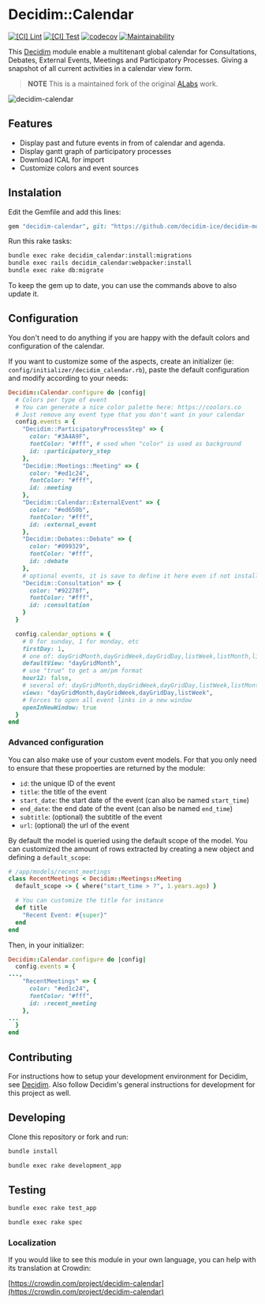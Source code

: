 # Decidim::Calendar

[![[CI] Lint](https://github.com/decidim-ice/decidim-module-calendar/actions/workflows/lint.yml/badge.svg)](https://github.com/decidim-ice/decidim-module-calendar/actions/workflows/lint.yml)
[![[CI] Test](https://github.com/decidim-ice/decidim-module-calendar/actions/workflows/tests.yml/badge.svg)](https://github.com/decidim-ice/decidim-module-calendar/actions/workflows/tests.yml)
[![codecov](https://codecov.io/gh/decidim-ice/decidim-module-calendar/graph/badge.svg?token=PGbY5VEeQE)](https://codecov.io/gh/decidim-ice/decidim-module-calendar)
[![Maintainability](https://api.codeclimate.com/v1/badges/022d79a85574a5f3dc72/maintainability)](https://codeclimate.com/github/decidim-ice/decidim-module-calendar/maintainability)

This [Decidim](https://github.com/decidim/decidim) module enable a multitenant
global calendar for Consultations, Debates, External Events, Meetings and
Participatory Processes. Giving a snapshot of all current activities in a
calendar view form.

> **NOTE** This is a maintained fork of the original [ALabs](https://github.com/alabs/decidim-module-calendar) work.

![decidim-calendar](docs/decidim-calendar.png)

## Features

- Display past and future events in from of calendar and agenda.
- Display gantt graph of participatory processes
- Download ICAL for import
- Customize colors and event sources

## Instalation

Edit the Gemfile and add this lines:

```ruby
gem "decidim-calendar", git: "https://github.com/decidim-ice/decidim-module-calendar"
```

Run this rake tasks:

```bash
bundle exec rake decidim_calendar:install:migrations
bundle exec rails decidim_calendar:webpacker:install
bundle exec rake db:migrate
```

To keep the gem up to date, you can use the commands above to also update it.

## Configuration

You don't need to do anything if you are happy with the default colors and configuration of the calendar.

If you want to customize some of the aspects, create an initializer (ie: `config/initializer/decidim_calendar.rb`), paste the default configuration and modify according to your needs:


```ruby
Decidim::Calendar.configure do |config|
  # Colors per type of event
  # You can generate a nice color palette here: https://coolors.co
  # Just remove any event type that you don't want in your calendar
  config.events = {
    "Decidim::ParticipatoryProcessStep" => {
      color: "#3A4A9F",
      fontColor: "#fff", # used when "color" is used as background
      id: :participatory_step
    },
    "Decidim::Meetings::Meeting" => {
      color: "#ed1c24",
      fontColor: "#fff",
      id: :meeting
    },
    "Decidim::Calendar::ExternalEvent" => {
      color: "#ed650b",
      fontColor: "#fff",
      id: :external_event
    },
    "Decidim::Debates::Debate" => {
      color: "#099329",
      fontColor: "#fff",
      id: :debate
    },
    # optional events, it is save to define it here even if not installed (will be ignored)
    "Decidim::Consultation" => {
      color: "#92278f",
      fontColor: "#fff",
      id: :consultation
    }
  }

  config.calendar_options = {
    # 0 for sunday, 1 for monday, etc
    firstDay: 1,
    # one of: dayGridMonth,dayGridWeek,dayGridDay,listWeek,listMonth,list
    defaultView: "dayGridMonth",
    # use "true" to get a am/pm format
    hour12: false,
    # several of: dayGridMonth,dayGridWeek,dayGridDay,listWeek,listMonth,listYear
    views: "dayGridMonth,dayGridWeek,dayGridDay,listWeek",
    # Forces to open all event links in a new window
    openInNewWindow: true
  }
end
```

### Advanced configuration

You can also make use of your custom event models. For that you only need to ensure that these propoerties are returned by the module:

- `id`: the unique ID of the event
- `title`: the title of the event
- `start_date`: the start date of the event (can also be named `start_time`)
- `end_date`: the end date of the event (can also be named `end_time`)
- `subtitle`: (optional) the subtitle of the event
- `url`: (optional) the url of the event

By default the model is queried using the default scope of the model.
You can customized the amount of rows extracted by creating a new object and defining a `default_scope`:

```ruby
# /app/models/recent_meetings
class RecentMeetings < Decidim::Meetings::Meeting
  default_scope -> { where("start_time > ?", 1.years.ago) }

  # You can customize the title for instance
  def title
    "Recent Event: #{super}"
  end
end
```

Then, in your initializer:

```ruby
Decidim::Calendar.configure do |config|
  config.events = {
...,
    "RecentMeetings" => {
      color: "#ed1c24",
      fontColor: "#fff",
      id: :recent_meeting
    },
...
  }
end
```

## Contributing

For instructions how to setup your development environment for Decidim, see
[Decidim](https://github.com/decidim/decidim). Also follow Decidim's general
instructions for development for this project as well.

## Developing

Clone this repository or fork and run:

```bash
bundle install

bundle exec rake development_app
```

## Testing

```bash
bundle exec rake test_app

bundle exec rake spec
```

### Localization

If you would like to see this module in your own language, you can help with
its translation at Crowdin:

[https://crowdin.com/project/decidim-calendar](https://crowdin.com/project/decidim-calendar)
